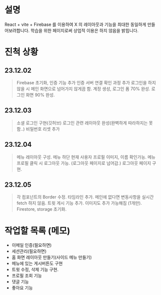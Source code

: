 # 설명

React + vite + Firebase 를 이용하여
X 의 레이아웃과 기능을 최대한 동일하게 만들어보려합니다.
학습을 위한 페이지로써 상업적 이용은 하지 않음을 밝힙니다.

# 진척 상황

## 23.12.02

> Firebase 초기화, 인증 기능 추가
> 인증 서버 연결 확인 과정 추가
> 로그인을 하지 않을 시 메인 화면으로 넘어가지 않게끔 함.
> 계정 생성, 로그인 폼 70% 완성.
> 로그인 화면 90% 완성.

## 23.12.03

> 소셜 로그인 구현(깃허브)
> 로그인 관련 레이아웃 완성(완벽하게 따라하지는 못함..)
> 비밀번호 리셋 추가

## 23.12.04

> 메뉴 레이아웃 구성.
> 메뉴 하단 현재 사용자 프로필 이미지, 이름 확인가능.
> 메뉴 프로필 클릭 시 로그아웃 가능. (로그아웃 페이지로 넘어감.)
> 로그아웃 페이지 구현.

## 23.12.05

> 각 컴포넌트의 Border 수정.
> 타임라인 추가.
> 메인에 없다면 변동사항을 실시간 fetch 하지 않음.
> 트윗 게시 기능 추가.
> 이미지도 추가 가능해짐 (1개만).
> Firestore, storage 초기화.

# 작업할 목록 (메모)

- 이메일 인증(필요하면)
- 세션관리(필요하면)
- 홈 화면 레이아웃 만들기(사이드 메뉴 만들기)
- 메뉴에 있는 게시버튼도 구현
- 트윗 수정, 삭제 기능 구현.
- 프로필 조회 기능
- 댓글 기능
- 좋아요 기능
